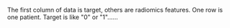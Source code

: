 The first column of data is target, others are radiomics features. One row is one patient. Target is like "0" or "1"……
